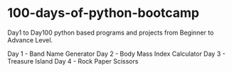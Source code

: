 # 100-days-of-python-bootcamp
Day1 to Day100 python based programs and projects from Beginner to Advance Level.


Day 1 - Band Name Generator
Day 2 - Body Mass Index Calculator
Day 3 - Treasure Island
Day 4 - Rock Paper Scissors 
